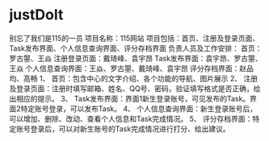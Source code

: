 # justDoIt
别忘了我们是115的一员
项目名称：115网站
项目包括：首页、注册及登录页面、Task发布界面、个人信息查询界面、评分存档界面
负责人员及工作安排：
首页：罗古曌、王焱
注册登录页面：戴琦峰、袁宇昂
Task发布界面：袁宇昂、罗古曌、王焱
个人信息查询界面：王焱、罗古曌、戴琦峰、袁宇昂
评分存档界面：赵品均、高畅
1、	首页：包含中心的文字介绍、各个功能的导航、图片展示
2、	注册及登录页面：注册时填写邮箱、姓名、QQ号、密码，验证填写格式是否正确，给出相应的提示。
3、	Task发布界面：界面1新生登录账号，可见发布的Task。界面2特定账号登录，可以发布Task。
4、	个人信息查询界面：新生登录账号后，可以增加、删除、改动、查看个人信息和Task完成情况。
5、	评分存档界面：特定账号登录后，可以对新生账号的Task完成情况进行打分、给出建议。

